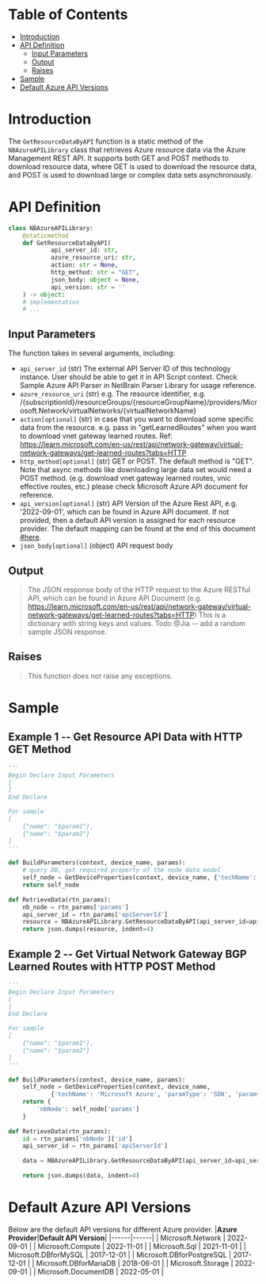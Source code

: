 # Table of Contents
- [Introduction](#introduction)
- [API Definition](#api_def)
    - [Input Parameters](#input)
    - [Output](#output)
    - [Raises](#exception)
- [Sample](#sample)
- [Default Azure API Versions](#default_api_version)

# Introduction <a name="introduction"></a>
The `GetResourceDataByAPI` function is a static method of the `NBAzureAPILibrary` class that retrieves Azure resource data via the Azure Management REST API. It supports both GET and POST methods to download resource data, where GET is used to download the resource data, and POST is used to download large or complex data sets asynchronously.

# API Definition  <a name="api_def"></a>
```python
class NBAzureAPILibrary:
    @staticmethod
    def GetResourceDataByAPI(
            api_server_id: str,
            azure_resource_uri: str,
            action: str = None,
            http_method: str = "GET",
            json_body: object = None,
            api_version: str = ''
    ) -> object:
    # implementation
    # ...
```

## Input Parameters <a name="input"></a>
The function takes in several arguments, including:
 - `api_server_id` (str) The external API Server ID of this technology instance. User should be able to get it in API Script context. Check Sample Azure API Parser in NetBrain Parser Library for usage reference.
 - `azure_resource_uri` (str) e.g. The resource identifier, e.g. /{subscriptionId}/resourceGroups/{resourceGroupName}/providers/Microsoft.Network/virtualNetworks/{virtualNetworkName}
 - `action[optional]` (str) in case that you want to download some specific data from the resource. e.g. pass in "getLearnedRoutes" when you want to download vnet gateway learned routes. Ref: https://learn.microsoft.com/en-us/rest/api/network-gateway/virtual-network-gateways/get-learned-routes?tabs=HTTP
 - `http_method[optional]` (str) GET or POST. The default method is "GET". Note that async methods like downloading large data set would need a POST method. (e.g. download vnet gateway learned routes, vnic effective routes, etc.) please check Microsoft Azure API document for reference.
 - `api_version[optional]` (str) API Version of the Azure Rest API, e.g. '2022-09-01', which can be found in Azure API document. If not provided, then a default API version is assigned for each resource provider. The default mapping can be found at the end of this document [#here](#default_api_version).
 - `json_body[optional]` (object) API request body

## Output <a name="output"></a>
> The JSON response body of the HTTP request to the Azure RESTful API, which can be found in Azure API Document (e.g. https://learn.microsoft.com/en-us/rest/api/network-gateway/virtual-network-gateways/get-learned-routes?tabs=HTTP)
> This is a dictionary with string keys and values.
> Todo @Jia -- add a random sample JSON response.

## Raises <a name="exception"></a>
> This function does not raise any exceptions.

# Sample <a name="sample"></a>
## Example 1 -- Get Resource API Data with HTTP GET Method
```python
'''
Begin Declare Input Parameters
[
]
End Declare

For sample
[
    {"name": "$param1"},
    {"name": "$param2"}
]
'''

def BuildParameters(context, device_name, params):
    # query DB, get required property of the node data model
    self_node = GetDeviceProperties(context, device_name, {'techName': 'Microsoft Azure', 'paramType': 'SDN', 'params': ['*']})
    return self_node
	
def RetrieveData(rtn_params):
    nb_node = rtn_params['params']
    api_server_id = rtn_params['apiServerId']
    resource = NBAzureAPILibrary.GetResourceDataByAPI(api_server_id=api_server_id, azure_resource_uri=nb_node['id'])    
    return json.dumps(resource, indent=4)
 ```
 
 
## Example 2 -- Get Virtual Network Gateway BGP Learned Routes with HTTP POST Method
```python
'''
Begin Declare Input Parameters
[
]
End Declare

For sample
[
    {"name": "$param1"},
    {"name": "$param2"}
]
'''

def BuildParameters(context, device_name, params):
    self_node = GetDeviceProperties(context, device_name, 
			{'techName': 'Microsoft Azure', 'paramType': 'SDN', 'params': ['*']})
    return {
        'nbNode': self_node['params']
    }
	
def RetrieveData(rtn_params):
    id = rtn_params['nbNode']['id']
    api_server_id = rtn_params['apiServerId']
    
    data = NBAzureAPILibrary.GetResourceDataByAPI(api_server_id=api_server_id, azure_resource_uri=id, action="getBgpPeerStatus", http_method='POST')
    
    return json.dumps(data, indent=4)
 ```

# Default Azure API Versions <a name="default_api_version"></a>
Below are the default API versions for different Azure provider.
|**Azure Provider**|**Default API Version**|
|------|------|
| Microsoft.Network | 2022-09-01 |
| Microsoft.Compute | 2022-11-01 |
| Microsoft.Sql | 2021-11-01 |
| Microsoft.DBforMySQL | 2017-12-01 |
| Microsoft.DBforPostgreSQL | 2017-12-01 |
| Microsoft.DBforMariaDB | 2018-06-01 |
| Microsoft.Storage | 2022-09-01 |
| Microsoft.DocumentDB | 2022-05-01 |
